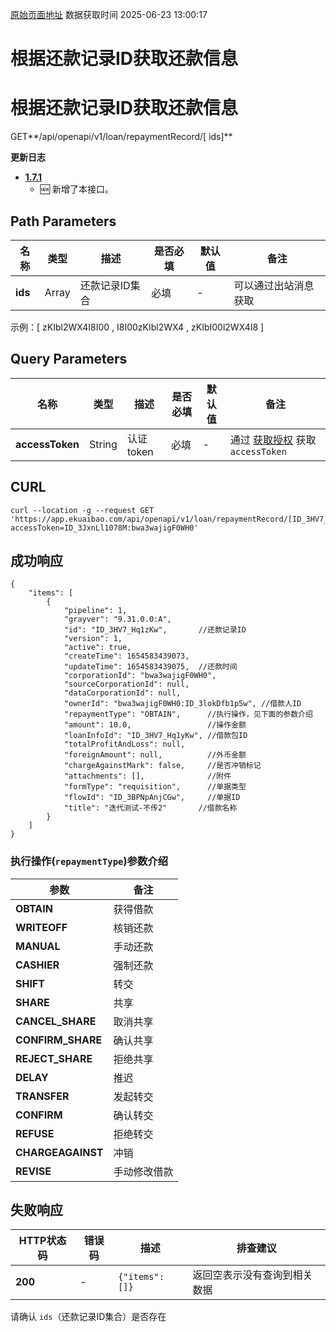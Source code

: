 [原始页面地址](https://docs.ekuaibao.com/docs/open-api/flows/get-repayment-record)
数据获取时间 2025-06-23 13:00:17

# 根据还款记录ID获取还款信息

# 根据还款记录ID获取还款信息  
  
GET**/api/openapi/v1/loan/repaymentRecord/[ ids]**

**更新日志**

  * [**1.7.1**](/updateLog/update-log#171)
    * 🆕 新增了本接口。



## Path Parameters​

名称| 类型| 描述| 是否必填| 默认值| 备注  
---|---|---|---|---|---  
**ids**|  Array| 还款记录ID集合| 必填| -| 可以通过出站消息获取  
示例：[ zKIbl2WX4I8I00 , I8I00zKIbl2WX4 , zKIbI00l2WX4I8 ]  
  
## Query Parameters​

名称| 类型| 描述| 是否必填| 默认值| 备注  
---|---|---|---|---|---  
**accessToken**|  String| 认证token| 必填| -| 通过 [获取授权](/docs/open-api/getting-started/auth) 获取 `accessToken`  
  
## CURL​
    
    
    curl --location -g --request GET 'https://app.ekuaibao.com/api/openapi/v1/loan/repaymentRecord/[ID_3HV7_Hq1zKw]?accessToken=ID_3JxnLl1078M:bwa3wajigF0WH0'  
    

## 成功响应​
    
    
    {  
        "items": [  
            {  
                "pipeline": 1,  
                "grayver": "9.31.0.0:A",  
                "id": "ID_3HV7_Hq1zKw",       //还款记录ID  
                "version": 1,  
                "active": true,  
                "createTime": 1654583439073,  
                "updateTime": 1654583439075,  //还款时间  
                "corporationId": "bwa3wajigF0WH0",  
                "sourceCorporationId": null,  
                "dataCorporationId": null,  
                "ownerId": "bwa3wajigF0WH0:ID_3lokDfb1p5w", //借款人ID  
                "repaymentType": "OBTAIN",      //执行操作，见下面的参数介绍  
                "amount": 10.0,                 //操作金额  
                "loanInfoId": "ID_3HV7_Hq1yKw", //借款包ID  
                "totalProfitAndLoss": null,  
                "foreignAmount": null,          //外币金额  
                "chargeAgainstMark": false,     //是否冲销标记  
                "attachments": [],              //附件  
                "formType": "requisition",      //单据类型  
                "flowId": "ID_3BPNpAnjCGw",     //单据ID  
                "title": "迭代测试-不传2"       //借款名称  
            }  
        ]  
    }  
    

### 执行操作(`repaymentType`)参数介绍​

参数| 备注  
---|---  
**OBTAIN**|  获得借款  
**WRITEOFF**|  核销还款  
**MANUAL**|  手动还款  
**CASHIER**|  强制还款  
**SHIFT**|  转交  
**SHARE**|  共享  
**CANCEL_SHARE**|  取消共享  
**CONFIRM_SHARE**|  确认共享  
**REJECT_SHARE**|  拒绝共享  
**DELAY**|  推迟  
**TRANSFER**|  发起转交  
**CONFIRM**|  确认转交  
**REFUSE**|  拒绝转交  
**CHARGEAGAINST**|  冲销  
**REVISE**|  手动修改借款  
  
## 失败响应​

HTTP状态码| 错误码| 描述| 排查建议  
---|---|---|---  
**200**|  -| `{"items": []}`| 返回空表示没有查询到相关数据  
请确认 `ids`（还款记录ID集合）是否存在
